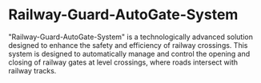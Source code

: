 # Railway-Guard-AutoGate-System
 "Railway-Guard-AutoGate-System" is a technologically advanced solution designed to enhance the safety and efficiency of railway crossings. This system is designed to automatically manage and control the opening and closing of railway gates at level crossings, where roads intersect with railway tracks.
